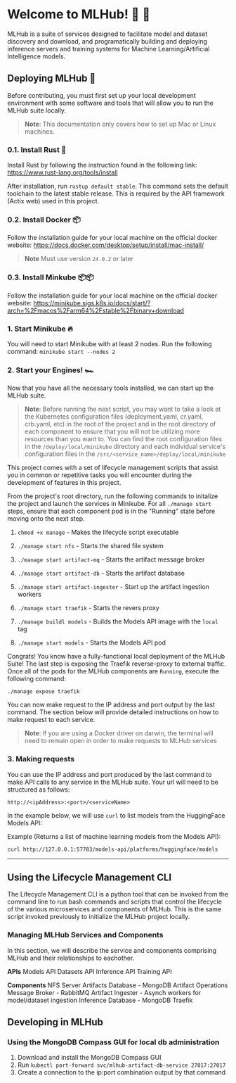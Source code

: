 # Welcome to MLHub! 🤠 🐂

MLHub is a suite of services designed to facilitate model and dataset discovery and download, and programatically building and deploying inference servers and training systems for Machine Learning/Artificial Intelligence models.

## Deploying MLHub 🚧

Before contributing, you must first set up your local development environment with some software and tools that will allow you to run the MLHub suite locally.
> **Note**: This documentation only covers how to set up Mac or Linux machines.

### 0.1. Install Rust 🦀

Install Rust by following the instruction found in the following link: https://www.rust-lang.org/tools/install 

After installation, run `rustup default stable`. This command sets the default toolchain to the latest stable release. This is required by the API framework (Actix web) used in this project.

### 0.2. Install Docker 📦

Follow the installation guide for your local machine on the official docker website: 
https://docs.docker.com/desktop/setup/install/mac-install/

> **Note** Must use version `24.0.2` or later

### 0.3. Install Minkube 📦📦

Follow the installation guide for your local machine on the official docker website:
https://minikube.sigs.k8s.io/docs/start/?arch=%2Fmacos%2Farm64%2Fstable%2Fbinary+download

### 1. Start Minikube 🔥

You will need to start Minikube with at least 2 nodes. Run the following command:
`minikube start --nodes 2`

### 2. Start your Engines! 🏎️

Now that you have all the necessary tools installed, we can start up the MLHub suite. 

> **Note**: Before running the next script, you may want to take a look at the Kubernetes configuration files (deployment.yaml, cr.yaml, crb.yaml, etc) in the root of the project and in the root directory of each component to ensure that you will not be utilizing more resources than you want to. You can find the root configuration files in the `/deploy/local/minikube` directory and each individual service's configuration files in the `/src/<service_name>/deploy/local/minikube`

This project comes with a set of lifecycle management scripts that assist you in common or repetitive tasks you will encounter during the development of features in this project.

From the project's root directory, run the following commands to initalize the project and launch the services in Minikube. For all `./manage start` steps, ensure that each component pod is in the "Running" state before moving onto the next step.

1. `chmod +x manage` - Makes the lifecycle script executable

2. `./manage start nfs` - Starts the shared file system

3. `./manage start artifact-mq` - Starts the artifact message broker

4. `./manage start artifact-db` - Starts the artifact database

5. `./manage start artifact-ingester` - Start up the artifact ingestion workers

6. `./manage start traefik` - Starts the revers proxy

7. `./manage buildl models` - Builds the Models API image with the `local` tag

8. `./manage start models` - Starts the Models API pod

Congrats! You know have a fully-functional local deployment of the MLHub Suite! The last step is exposing the Traefik reverse-proxy to external traffic. Once all of the pods for the MLHub components are `Running`, execute the following command:

`./manage expose traefik`

You can now make request to the IP address and port output by the last command. The section below will provide detailed instructions on how to make request to each service.

> **Note**: If you are using a Docker driver on darwin, the terminal will need to remain open in order to make requests to MLHub services

### 3. Making requests

You can use the IP address and port produced by the last command to make API calls to any service in the MLHub suite. Your url will need to be structured as follows:

`http://<ipAddress>:<port>/<serviceName>`

In the example below, we will use `curl` to list models from the HuggingFace Models API:

Example (Returns a list of machine learning models from the Models API):

`curl http://127.0.0.1:57783/models-api/platforms/huggingface/models`

---

## Using the Lifecycle Management CLI

The Lifecycle Management CLI is a python tool that can be invoked from the command line to run bash commands and scripts that control the lifecycle of the various microservices and components of MLHub. This is the same script invoked previously to initialize the MLHub project locally.

### Managing MLHub Services and Components

In this section, we will describe the service and components comprising MLHub and their relationships to eachother.

**APIs**
Models API
Datasets API
Inference API
Training API

**Components**
NFS Server
Artifacts Database - MongoDB
Artifact Operations Message Broker - RabbitMQ
Artifact Ingester - Asynch workers for model/dataset ingestion
Inference Database - MongoDB
Traefik

## Developing in MLHub

### Using the MongoDB Compass GUI for local db administration
1. Download and install the MongoDB Compass GUI
2. Run `kubectl port-forward svc/mlhub-artifact-db-service 27017:27017`
3. Create a connection to the ip:port combination output by that command 



